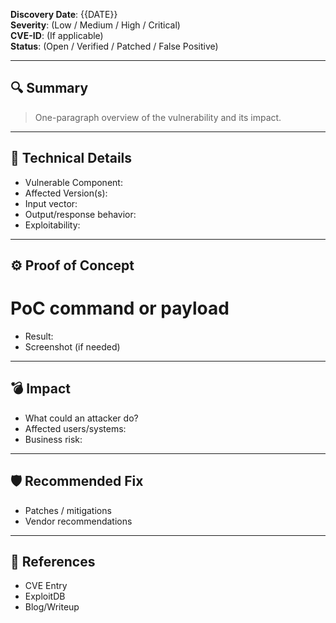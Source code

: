 **Discovery Date**: {{DATE}}  
**Severity**: (Low / Medium / High / Critical)  
**CVE-ID**: (If applicable)  
**Status**: (Open / Verified / Patched / False Positive)

---

## 🔍 Summary

> One-paragraph overview of the vulnerability and its impact.

---

## 🧠 Technical Details

- Vulnerable Component:
- Affected Version(s):
- Input vector:
- Output/response behavior:
- Exploitability:

---

## ⚙️ Proof of Concept

# PoC command or payload

- Result:
- Screenshot (if needed)

---

## 💣 Impact

- What could an attacker do?
- Affected users/systems:
- Business risk:

---

## 🛡️ Recommended Fix

- Patches / mitigations
- Vendor recommendations

---

## 📎 References

- CVE Entry
- ExploitDB
- Blog/Writeup